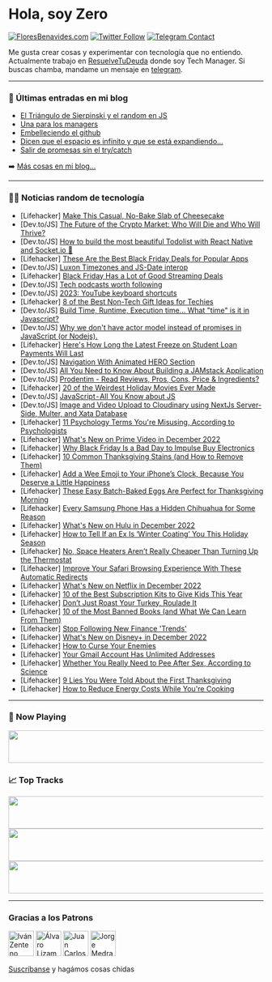 # Hola, soy Zero

[![FloresBenavides.com](https://img.shields.io/website?down_message=oops&label=MiBlog&style=for-the-badge&up_message=online&url=https%3A%2F%2Ffloresbenavides.com)](https://floresbenavides.com) [![Twitter Follow](https://img.shields.io/twitter/follow/ZeroDragon?color=%231DA1F2&label=Follow&logo=twitter&logoColor=ffffff&style=for-the-badge)](https://twitter.com/zerodragon) [![Telegram Contact](https://img.shields.io/badge/escr%C3%ADbeme-ZeroDragon-%2326A5E4?style=for-the-badge&logo=telegram)](https://t.me/zerodragon)

Me gusta crear cosas y experimentar con tecnología que no entiendo.
Actualmente trabajo en [ResuelveTuDeuda](http://github.com/resuelve) donde soy Tech Manager.
Si buscas chamba, mandame un mensaje en [telegram](https://t.me/zerodragon).

---

### 📕 Últimas entradas en mi blog
<!-- BLOG-POST-LIST:START -->
- [El Triángulo de Sierpinski y el random en JS](https://floresbenavides.com/el-triangulo-de-sierpinski-y-el-random-en-js/)
- [Una para los managers](https://floresbenavides.com/una-para-los-managers/)
- [Embelleciendo el github](https://floresbenavides.com/embelleciendo-el-github/)
- [Dicen que el espacio es infinito y que se está expandiendo…](https://floresbenavides.com/dicen-que-el-espacio-es-infinito-y-que-se-esta-expandiendo/)
- [Salir de promesas sin el try/catch](https://floresbenavides.com/salir-de-promesas-sin-el-try-catch/)
<!-- BLOG-POST-LIST:END -->

➡️ [Más cosas en mi blog...](https://floresbenavides.com)

---

### 👨‍💻 Noticias random de tecnología
<!-- TECH-POSTS:START -->
- [Lifehacker] [Make This Casual, No-Bake Slab of Cheesecake](https://lifehacker.com/make-this-casual-no-bake-slab-of-cheesecake-1849816536)
- [Dev.to/JS] [The Future of the Crypto Market: Who Will Die and Who Will Thrive?](https://dev.to/nftslab/the-future-of-the-crypto-market-who-will-die-and-who-will-thrive-1kam)
- [Dev.to/JS] [How to build the most beautiful Todolist with React Native and Socket.io 🎉](https://dev.to/novu/how-to-build-the-most-beautiful-todolist-with-react-native-and-socketio-df5)
- [Lifehacker] [These Are the Best Black Friday Deals for Popular Apps](https://lifehacker.com/these-are-the-best-black-friday-deals-for-popular-apps-1849816196)
- [Dev.to/JS] [Luxon Timezones and JS-Date interop](https://dev.to/nidomiro/luxon-timezones-and-js-date-interop-5ceg)
- [Lifehacker] [Black Friday Has a Lot of Good Streaming Deals](https://lifehacker.com/black-friday-has-a-lot-of-good-streaming-deals-1849813362)
- [Dev.to/JS] [Tech podcasts worth following](https://dev.to/jluterek/tech-podcasts-worth-following-mgc)
- [Dev.to/JS] [2023: YouTube keyboard shortcuts](https://dev.to/imtousifalam/2023-youtube-keyboard-shortcuts-3gpm)
- [Lifehacker] [8 of the Best Non-Tech Gift Ideas for Techies](https://lifehacker.com/8-of-the-best-non-tech-gift-ideas-for-techies-1849811282)
- [Dev.to/JS] [Build Time, Runtime, Execution time... What &quot;time&quot; is it in Javascript?](https://dev.to/jenc/build-time-runtime-execution-time-what-time-is-it-in-javascript-42ea)
- [Dev.to/JS] [Why we don&#39;t have actor model instead of promises in JavaScript &lpar;or Nodejs&rpar;.](https://dev.to/devash/why-we-dont-have-actor-model-instead-of-promises-in-javascript-or-nodejs-2aj7)
- [Lifehacker] [Here&#39;s How Long the Latest Freeze on Student Loan Payments Will Last](https://lifehacker.com/heres-how-long-the-latest-freeze-on-student-loan-paymen-1849816263)
- [Dev.to/JS] [Navigation With Animated HERO Section](https://dev.to/farhadi/navigation-with-animated-hero-section-46fi)
- [Dev.to/JS] [All You Need to Know About Building a JAMstack Application](https://dev.to/hackmamba/all-you-need-to-know-about-building-a-jamstack-application-45jd)
- [Dev.to/JS] [Prodentim - Read Reviews, Pros, Cons, Price &amp; Ingredients?](https://dev.to/prodent16450904/prodentim-read-reviews-pros-cons-price-ingredients-ip9)
- [Lifehacker] [20 of the Weirdest Holiday Movies Ever Made](https://lifehacker.com/20-of-the-silliest-holiday-movies-ever-made-1849807913)
- [Dev.to/JS] [JavaScript - All You Know about JS](https://dev.to/riyadhossain/javascript-all-you-know-about-js-46gn)
- [Dev.to/JS] [Image and Video Upload to Cloudinary using NextJs Server-Side, Multer, and Xata Database](https://dev.to/hackmamba/image-and-video-upload-to-cloudinary-using-nextjs-server-side-multer-and-xata-database-3l9f)
- [Lifehacker] [11 Psychology Terms You&#39;re Misusing, According to Psychologists](https://lifehacker.com/11-psychology-terms-youre-misusing-according-to-psycho-1849814611)
- [Lifehacker] [What&#39;s New on Prime Video in December 2022](https://lifehacker.com/whats-new-on-prime-video-in-december-2022-1849814629)
- [Lifehacker] [Why Black Friday Is a Bad Day to Impulse Buy Electronics](https://lifehacker.com/why-black-friday-is-a-bad-day-to-impulse-buy-electronic-1849814063)
- [Lifehacker] [10 Common Thanksgiving Stains &lpar;and How to Remove Them&rpar;](https://lifehacker.com/10-common-thanksgiving-stains-and-how-to-remove-them-1849813939)
- [Lifehacker] [Add a Wee Emoji to Your iPhone’s Clock, Because You Deserve a Little Happiness](https://lifehacker.com/add-a-wee-emoji-to-your-iphone-s-clock-because-you-des-1849813558)
- [Lifehacker] [These Easy Batch-Baked Eggs Are Perfect for Thanksgiving Morning](https://lifehacker.com/these-easy-batch-baked-eggs-are-perfect-for-thanksgivin-1849813715)
- [Lifehacker] [Every Samsung Phone Has a Hidden Chihuahua for Some Reason](https://lifehacker.com/every-samsung-phone-has-a-hidden-chihuahua-for-some-rea-1849812864)
- [Lifehacker] [What&#39;s New on Hulu in December 2022](https://lifehacker.com/whats-new-on-hulu-in-december-2022-1849813413)
- [Lifehacker] [How to Tell If an Ex Is ‘Winter Coating’ You This Holiday Season](https://lifehacker.com/how-to-tell-if-an-ex-is-winter-coating-you-this-holid-1849811113)
- [Lifehacker] [No, Space Heaters Aren’t Really Cheaper Than Turning Up the Thermostat](https://lifehacker.com/no-space-heaters-aren-t-really-cheaper-than-turning-up-1849810019)
- [Lifehacker] [Improve Your Safari Browsing Experience With These Automatic Redirects](https://lifehacker.com/improve-your-safari-browsing-experience-with-these-auto-1849812013)
- [Lifehacker] [What&#39;s New on Netflix in December 2022](https://lifehacker.com/whats-new-on-netflix-in-december-2022-1849812600)
- [Lifehacker] [10 of the Best Subscription Kits to Give Kids This Year](https://lifehacker.com/10-of-the-best-subscription-kits-to-give-kids-this-year-1849812007)
- [Lifehacker] [Don’t Just Roast Your Turkey, Roulade It](https://lifehacker.com/don-t-just-roast-your-turkey-roulade-it-1849811890)
- [Lifehacker] [10 of the Most Banned Books &lpar;and What We Can Learn From Them&rpar;](https://lifehacker.com/10-of-the-most-banned-books-and-what-we-can-learn-from-1849810897)
- [Lifehacker] [Stop Following New Finance &#39;Trends&#39;](https://lifehacker.com/stop-following-new-finance-trends-1849809947)
- [Lifehacker] [What&#39;s New on Disney+ in December 2022](https://lifehacker.com/whats-new-on-disney-in-december-2022-1849811792)
- [Lifehacker] [How to Curse Your Enemies](https://lifehacker.com/how-to-curse-your-enemies-1849791469)
- [Lifehacker] [Your Gmail Account Has Unlimited Addresses](https://lifehacker.com/your-gmail-account-has-unlimited-addresses-1849809691)
- [Lifehacker] [Whether You Really Need to Pee After Sex, According to Science](https://lifehacker.com/whether-you-really-need-to-pee-after-sex-according-to-1849809823)
- [Lifehacker] [9 Lies You Were Told About the First Thanksgiving](https://lifehacker.com/9-lies-we-were-told-about-the-first-thanksgiving-1849808182)
- [Lifehacker] [How to Reduce Energy Costs While You&#39;re Cooking](https://lifehacker.com/how-to-reduce-energy-costs-while-youre-cooking-1849809431)<!-- TECH-POSTS:END -->

---

### 🎵 Now Playing
<a href="https://spotify-now-playing-dun.vercel.app/now-playing?open"><img src="https://spotify-now-playing-dun.vercel.app/now-playing" width="540" height="64"></a>

### 📈 Top Tracks
<a href="https://spotify-now-playing-dun.vercel.app/top-tracks?i=1&open"><img src="https://spotify-now-playing-dun.vercel.app/top-tracks?i=1" width="540" height="64"></a>
<a href="https://spotify-now-playing-dun.vercel.app/top-tracks?i=2&open"><img src="https://spotify-now-playing-dun.vercel.app/top-tracks?i=2" width="540" height="64"></a>
<a href="https://spotify-now-playing-dun.vercel.app/top-tracks?i=3&open"><img src="https://spotify-now-playing-dun.vercel.app/top-tracks?i=3" width="540" height="64"></a>

---

### Gracias a los Patrons
[<img src="https://avatars.githubusercontent.com/u/243380?v=4" alt="Iván Zenteno" width="50px">](https://github.com/k001) [<img src="https://avatars.githubusercontent.com/u/19955639?v=4" alt="Álvaro Lizama" width="50px">](https://github.com/alvarolizama) [<img src="https://avatars.githubusercontent.com/u/2718753?v=4" alt="Juan Carlos Ruiz" width="50px">](https://github.com/JuanCrg90) [<img src="https://avatars.githubusercontent.com/u/37025?v=4" alt="Jorge Medrano" width="50px">](https://github.com/h1pp1e) 

[Suscríbanse](https://www.patreon.com/zerodragon) y hagámos cosas chidas
